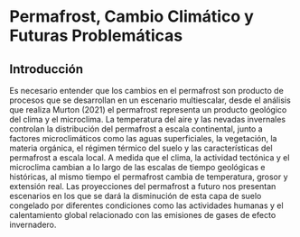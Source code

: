 # Permafrost, Cambio Climático y Futuras Problemáticas 

## Introducción 
Es necesario entender que los cambios en el permafrost son producto de procesos que se desarrollan en un escenario multiescalar, desde el análisis que realiza Murton (2021) el permafrost representa un producto geológico del clima y el microclima. La temperatura del aire y las nevadas invernales controlan la distribución del permafrost a escala continental, junto a factores microclimáticos como las aguas superficiales, la vegetación, la materia orgánica, el régimen térmico del suelo y las características del permafrost a escala local. A medida que el clima, la actividad tectónica y el microclima cambian a lo largo de las escalas de tiempo geológicas e históricas, al mismo tiempo el permafrost cambia de temperatura, grosor y extensión real. Las proyecciones del permafrost a futuro nos presentan escenarios en los que se dará la disminución de esta capa de suelo congelado por diferentes condiciones como las actividades humanas y el calentamiento global relacionado con las emisiones de gases de efecto invernadero. 

